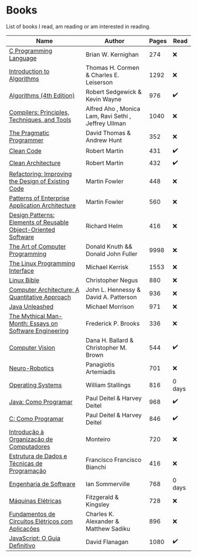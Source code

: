 # Books
List of books I read, am reading or am interested in reading.

| Name | Author |  Pages | Read |
| ------ | ------ |------ |------ |
| [C Programming Language](https://www.amazon.com.br/Programming-Language-Brian-W-Kernighan/dp/0131103628/ref=asc_df_0131103628/?tag=googleshopp00-20&linkCode=df0&hvadid=379787788238&hvpos=&hvnetw=g&hvrand=15403068347568713657&hvpone=&hvptwo=&hvqmt=&hvdev=c&hvdvcmdl=&hvlocint=&hvlocphy=1001773&hvtargid=pla-422923046090&psc=1) | Brian W. Kernighan | 274  | ❌ |
| [Introduction to Algorithms](https://www.amazon.com.br/Introduction-Algorithms-Thomas-H-Cormen/dp/0262033844/ref=asc_df_0262033844/?tag=googleshopp00-20&linkCode=df0&hvadid=379787788238&hvpos=&hvnetw=g&hvrand=17811690587555519211&hvpone=&hvptwo=&hvqmt=&hvdev=c&hvdvcmdl=&hvlocint=&hvlocphy=1001773&hvtargid=pla-422923046610&psc=1) | Thomas H. Cormen & Charles E. Leiserson | 1292  | ❌ |
| [Algorithms (4th Edition)](https://www.amazon.com/Algorithms-4th-Robert-Sedgewick/dp/032157351X) | Robert Sedgewick & Kevin Wayne | 976 | ✔️ |
| [Compilers: Principles, Techniques, and Tools](https://www.amazon.com/Compilers-Principles-Techniques-Tools-2nd/dp/0321486811/ref=sr_1_1?dchild=1&keywords=Compilers%3A+Principles%2C+Techniques%2C+and+Tools&qid=1630971772&sr=8-1)| Alfred Aho , Monica Lam, Ravi Sethi , Jeffrey Ullman | 1040 | ❌ |
| [The Pragmatic Programmer](https://www.amazon.com.br/Pragmatic-Programmer-journey-mastery-Anniversary/dp/0135957052/ref=pd_rhf_ee_s_pd_crcd_1/135-5964501-5696837?pd_rd_w=Ua4mk&pf_rd_p=49e26231-6534-4f40-8a6b-8528d27191f2&pf_rd_r=E5QJ1F1021PD3650GA1Q&pd_rd_r=a7f97ce8-0a4c-4a31-b09c-6d9857692850&pd_rd_wg=yPCje&pd_rd_i=0135957052&psc=1) | David Thomas & Andrew Hunt  | 352 | ❌ |
| [Clean Code](https://www.amazon.com.br/Clean-Code-Handbook-Software-Craftsmanship/dp/0132350882/ref=pd_bxgy_img_1/135-5964501-5696837?pd_rd_w=jHcZR&pf_rd_p=4a943320-02ab-4775-ad7a-eaf57d00a244&pf_rd_r=XBW8V77K1JYMEC36Q372&pd_rd_r=10bd62eb-3299-491a-b21c-e568708bdfdd&pd_rd_wg=hg6xp&pd_rd_i=0132350882&psc=1) | Robert Martin|431 | ✔️ |
| [Clean Architecture](https://www.amazon.com.br/Clean-Architecture-Craftsmans-Software-Structure/dp/0134494164/ref=pd_rhf_ee_s_pd_crcd_2/135-5964501-5696837?pd_rd_w=Ua4mk&pf_rd_p=49e26231-6534-4f40-8a6b-8528d27191f2&pf_rd_r=E5QJ1F1021PD3650GA1Q&pd_rd_r=a7f97ce8-0a4c-4a31-b09c-6d9857692850&pd_rd_wg=yPCje&pd_rd_i=0134494164&psc=1) | Robert Martin |432 | ✔️ |
| [Refactoring: Improving the Design of Existing Code](https://www.amazon.com.br/Refactoring-Improving-Design-Existing-Code/dp/0134757599/ref=pd_rhf_ee_s_pd_crcd_3/135-5964501-5696837?pd_rd_w=Ua4mk&pf_rd_p=49e26231-6534-4f40-8a6b-8528d27191f2&pf_rd_r=E5QJ1F1021PD3650GA1Q&pd_rd_r=a7f97ce8-0a4c-4a31-b09c-6d9857692850&pd_rd_wg=yPCje&pd_rd_i=0134757599&psc=1) | Martin Fowler | 448  | ❌ |
|[Patterns of Enterprise Application Architecture](https://www.amazon.com.br/Patterns-Enterprise-Application-Architecture-Martin/dp/0321127420/ref=pd_rhf_ee_s_pd_crcd_10/135-5964501-5696837?pd_rd_w=Ua4mk&pf_rd_p=49e26231-6534-4f40-8a6b-8528d27191f2&pf_rd_r=E5QJ1F1021PD3650GA1Q&pd_rd_r=a7f97ce8-0a4c-4a31-b09c-6d9857692850&pd_rd_wg=yPCje&pd_rd_i=0321127420&psc=1)| Martin Fowler | 560 | ❌ |
|[Design Patterns: Elements of Reusable Object-Oriented Software](https://www.amazon.com.br/Design-Patterns-Elements-Reusable-Object-Oriented/dp/0201633612/ref=pd_rhf_ee_s_pd_crcd_14/135-5964501-5696837?pd_rd_w=Ua4mk&pf_rd_p=49e26231-6534-4f40-8a6b-8528d27191f2&pf_rd_r=E5QJ1F1021PD3650GA1Q&pd_rd_r=a7f97ce8-0a4c-4a31-b09c-6d9857692850&pd_rd_wg=yPCje&pd_rd_i=0201633612&psc=1) | Richard Helm |416 | ❌ |
|[The Art of Computer Programming](https://www.amazon.com/Computer-Programming-Volumes-1-4A-Boxed/dp/0321751043/ref=pd_sbs_10/141-8257794-6507107?pd_rd_w=0OLTr&pf_rd_p=3676f086-9496-4fd7-8490-77cf7f43f846&pf_rd_r=61TA8VBMEGXERNP0Z61M&pd_rd_r=f6b5893b-2126-4c20-a218-0699322f42c8&pd_rd_wg=0udFN&pd_rd_i=0321751043&psc=1)| Donald Knuth && Donald John Fuller | 9998 |  ❌ |
| [The Linux Programming Interface](https://www.amazon.com/gp/product/B004OEJMZM/ref=dbs_a_def_rwt_bibl_vppi_i0) | Michael Kerrisk | 1553 | ❌ | 
| [Linux Bible](https://www.amazon.com/Linux-Bible-Christopher-Negus-ebook/dp/B089Y5P85X/ref=sr_1_1?dchild=1&keywords=bible+linux&qid=1630973984&s=digital-text&sr=1-1)|Christopher Negus | 880 | ❌ |
| [Computer Architecture: A Quantitative Approach](https://www.amazon.com/Computer-Architecture-Quantitative-Approach-Kaufmann/dp/0128119055/ref=pd_sbs_20/141-8257794-6507107?pd_rd_w=0OLTr&pf_rd_p=3676f086-9496-4fd7-8490-77cf7f43f846&pf_rd_r=61TA8VBMEGXERNP0Z61M&pd_rd_r=f6b5893b-2126-4c20-a218-0699322f42c8&pd_rd_wg=0udFN&pd_rd_i=0128119055&psc=1) | John L. Hennessy &  David A. Patterson | 936 | ❌ | 
| [Java Unleashed](https://www.amazon.com.br/dp/1575210495/?coliid=I1V40P3K66H753&colid=1UAI3ZQGIR508&psc=1&ref_=lv_ov_lig_dp_it) | Michael Morrison | 971 | ❌ |
| [The Mythical Man-Month: Essays on Software Engineering](https://www.amazon.com.br/dp/0201835959/?coliid=I2PSH94J7DVCPI&colid=1UAI3ZQGIR508&psc=1&ref_=lv_ov_lig_dp_it) | Frederick P. Brooks | 336  | ❌ |
|[Computer Vision](https://www.amazon.com.br/dp/0131653164/?coliid=I3FXBLWWY2RAGR&colid=1UAI3ZQGIR508&psc=1&ref_=lv_ov_lig_dp_it)| Dana H. Ballard & Christopher M. Brown | 544 | ✔️ |
| [Neuro-Robotics](https://www.amazon.com.br/dp/B00S16PTL0/?coliid=I1TU1IFZ9MOKJE&colid=1UAI3ZQGIR508&psc=0&ref_=lv_ov_lig_dp_it)| Panagiotis Artemiadis | 701 | ❌ 
|[Operating Systems](https://www.amazon.com.br/Operating-Systems-Internals-Design-Principles/dp/013230998X)| William Stallings| 816 | 0 days |
| [Java: Como Programar](https://www.amazon.com.br/Java%C2%AE-como-programar-Paul-Deitel/dp/8543004799/ref=asc_df_8543004799/?tag=googleshopp00-20&linkCode=df0&hvadid=379748659420&hvpos=&hvnetw=g&hvrand=689054720333189931&hvpone=&hvptwo=&hvqmt=&hvdev=c&hvdvcmdl=&hvlocint=&hvlocphy=1001773&hvtargid=pla-811137648368&psc=1) | Paul Deitel & Harvey Deitel | 968 | ✔️ |
| [C: Como Programar](https://www.amazon.com.br/C-como-programar-Paul-Deitel/dp/8576059347/ref=sr_1_2?dchild=1&qid=1630941050&refinements=p_27%3APaul+Deitel&s=books&sr=1-2&text=Paul+Deitel&ufe=app_do%3Aamzn1.fos.e05b01e0-91a7-477e-a514-15a32325a6d6) | Paul Deitel & Harvey Deitel | 846 | ✔️ |
| [Introdução à Organização de Computadores](https://www.amazon.com.br/dp/8521615434/?coliid=IYRKB0UHTZZVI&colid=1UAI3ZQGIR508&psc=1&ref_=lv_ov_lig_dp_it) | Monteiro | 720 | ❌ |
|[Estrutura de Dados e Técnicas de Programação](https://www.amazon.com.br/dp/8535274375/?coliid=I3PJK797575PBC&colid=1UAI3ZQGIR508&psc=0&ref_=lv_ov_lig_dp_it)| Francisco Francisco Bianchi | 416 | ❌ |
| [Engenharia de Software](https://www.amazon.com.br/dp/8543024978/?coliid=IHFN2WC0BZ04&colid=1UAI3ZQGIR508&psc=1&ref_=lv_ov_lig_dp_it) | Ian Sommerville | 768 | 0 days |
|[Máquinas Elétricas](https://www.amazon.com.br/M%C3%A1quinas-El%C3%A9tricas-Fitzgerald-Kingsley-Stephen/dp/8580553733/ref=tmm_pap_swatch_0?_encoding=UTF8&qid=&sr=)| Fitzgerald & Kingsley | 728 | ❌ |
| [Fundamentos de Circuitos Elétricos com Aplicações](https://www.amazon.com.br/Fundamentos-Circuitos-El%C3%A9tricos-Charles-Alexander/dp/8580551722/ref=tmm_pap_swatch_0?_encoding=UTF8&qid=&sr=) | Charles K. Alexander & Matthew Sadiku | 896 | ❌ |
| [JavaScript: O Guia Definitivo](https://www.amazon.com.br/dp/B016N7G8EK/ref=dp-kindle-redirect?_encoding=UTF8&btkr=1) | David Flanagan | 1080  | ✔️ |
